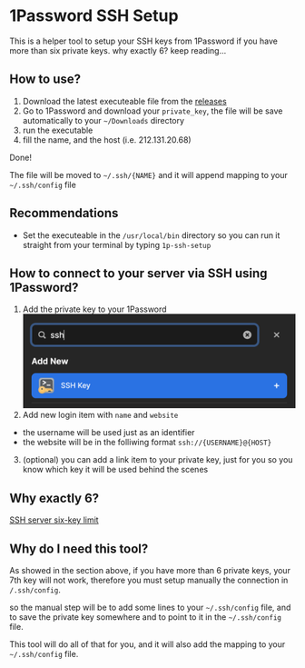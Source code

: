 # 1Password SSH Setup

This is a helper tool to setup your SSH keys from 1Password if you have more than six private keys.
why exactly 6? keep reading...

## How to use?

1. Download the latest executeable file from the [releases](https://github.com/lacherogwu/1Password-SSH-Setup/releases/tag/v1.0)
2. Go to 1Password and download your `private_key`, the file will be save automatically to your `~/Downloads` directory
3. run the executable
4. fill the name, and the host (i.e. 212.131.20.68)

Done!

The file will be moved to `~/.ssh/{NAME}` and it will append mapping to your `~/.ssh/config` file

## Recommendations

- Set the executeable in the `/usr/local/bin` directory so you can run it straight from your terminal by typing `1p-ssh-setup`

## How to connect to your server via SSH using 1Password?

1. Add the private key to your 1Password
   ![SSH Key item](images/1password-ssh-key-item.png)
2. Add new login item with `name` and `website`

- the username will be used just as an identifier
- the website will be in the folliwing format `ssh://{USERNAME}@{HOST}`

3.  (optional) you can add a link item to your private key, just for you so you know which key it will be used behind the scenes

## Why exactly 6?

[SSH server six-key limit](https://developer.1password.com/docs/ssh/agent/advanced/#ssh-server-six-key-limit)

## Why do I need this tool?

As showed in the section above, if you have more than 6 private keys, your 7th key will not work, therefore you must setup manually the connection in `/.ssh/config`.

so the manual step will be to add some lines to your `~/.ssh/config` file, and to save the private key somewhere and to point to it in the `~/.ssh/config` file.

This tool will do all of that for you, and it will also add the mapping to your `~/.ssh/config` file.
